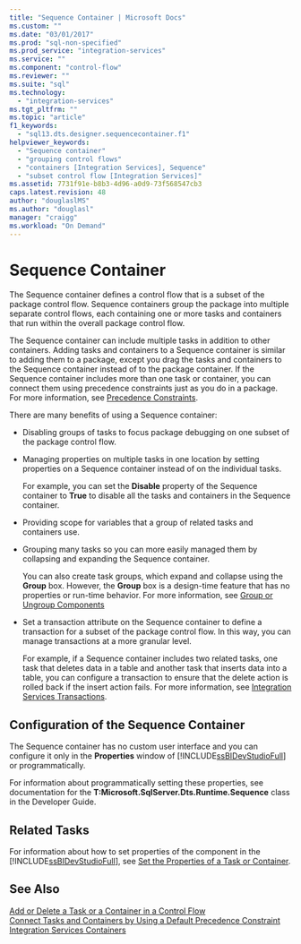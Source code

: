 ```yaml
---
title: "Sequence Container | Microsoft Docs"
ms.custom: ""
ms.date: "03/01/2017"
ms.prod: "sql-non-specified"
ms.prod_service: "integration-services"
ms.service: ""
ms.component: "control-flow"
ms.reviewer: ""
ms.suite: "sql"
ms.technology: 
  - "integration-services"
ms.tgt_pltfrm: ""
ms.topic: "article"
f1_keywords: 
  - "sql13.dts.designer.sequencecontainer.f1"
helpviewer_keywords: 
  - "Sequence container"
  - "grouping control flows"
  - "containers [Integration Services], Sequence"
  - "subset control flow [Integration Services]"
ms.assetid: 7731f91e-b8b3-4d96-a0d9-73f568547cb3
caps.latest.revision: 48
author: "douglaslMS"
ms.author: "douglasl"
manager: "craigg"
ms.workload: "On Demand"
---
```

# Sequence Container
  The Sequence container defines a control flow that is a subset of the package control flow. Sequence containers group the package into multiple separate control flows, each containing one or more tasks and containers that run within the overall package control flow.  
  
 The Sequence container can include multiple tasks in addition to other containers. Adding tasks and containers to a Sequence container is similar to adding them to a package, except you drag the tasks and containers to the Sequence container instead of to the package container. If the Sequence container includes more than one task or container, you can connect them using precedence constraints just as you do in a package. For more information, see [Precedence Constraints](../../integration-services/control-flow/precedence-constraints.md).  
  
 There are many benefits of using a Sequence container:  
  
-   Disabling groups of tasks to focus package debugging on one subset of the package control flow.  
  
-   Managing properties on multiple tasks in one location by setting properties on a Sequence container instead of on the individual tasks.  
  
     For example, you can set the **Disable** property of the Sequence container to **True** to disable all the tasks and containers in the Sequence container.  
  
-   Providing scope for variables that a group of related tasks and containers use.  
  
-   Grouping many tasks so you can more easily managed them by collapsing and expanding the Sequence container.  
  
     You can also create task groups, which expand and collapse using the **Group** box. However, the **Group** box is a design-time feature that has no properties or run-time behavior. For more information, see [Group or Ungroup Components](../../integration-services/group-or-ungroup-components.md)  
  
-   Set a transaction attribute on the Sequence container to define a transaction for a subset of the package control flow. In this way, you can manage transactions at a more granular level.  
  
     For example, if a Sequence container includes two related tasks, one task that deletes data in a table and another task that inserts data into a table, you can configure a transaction to ensure that the delete action is rolled back if the insert action fails. For more information, see [Integration Services Transactions](../../integration-services/integration-services-transactions.md).  
  
## Configuration of the Sequence Container  
 The Sequence container has no custom user interface and you can configure it only in the **Properties** window of [!INCLUDE[ssBIDevStudioFull](../../includes/ssbidevstudiofull-md.md)] or programmatically.  
  
 For information about programmatically setting these properties, see documentation for the **T:Microsoft.SqlServer.Dts.Runtime.Sequence** class in the Developer Guide.  
  
## Related Tasks  
 For information about how to set properties of the component in the [!INCLUDE[ssBIDevStudioFull](../../includes/ssbidevstudiofull-md.md)], see [Set the Properties of a Task or Container](http://msdn.microsoft.com/library/52d47ca4-fb8c-493d-8b2b-48bb269f859b).  
  
## See Also  
 [Add or Delete a Task or a Container in a Control Flow](../../integration-services/control-flow/add-or-delete-a-task-or-a-container-in-a-control-flow.md)   
 [Connect Tasks and Containers by Using a Default Precedence Constraint](http://msdn.microsoft.com/library/8f31f15f-98ff-4c35-b41f-8b8cfd148d75)   
 [Integration Services Containers](../../integration-services/control-flow/integration-services-containers.md)  
  
  
